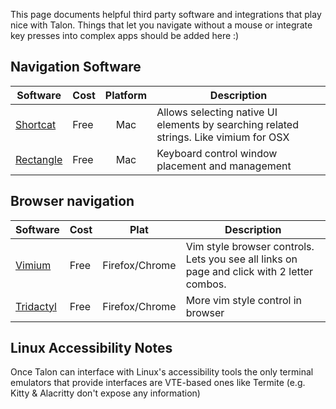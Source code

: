 This page documents helpful third party software and integrations that play nice with Talon. Things that let you navigate without a mouse or integrate key presses into complex apps should be added here :)

## Navigation Software
| Software | Cost | Platform | Description |
| ------- |---|:---:|----------------|
| [Shortcat](https://shortcatapp.com/) | Free | Mac | Allows selecting native UI elements by searching related strings. Like vimium for OSX|
| [Rectangle](https://github.com/rxhanson/Rectangle) | Free | Mac | Keyboard control window placement and management |

## Browser navigation
| Software | Cost | Plat | Description |
| ------- |---|:---:|----------------|
| [Vimium](https://addons.mozilla.org/en-US/firefox/addon/vimium-ff/) | Free | Firefox/Chrome | Vim style browser controls. Lets you see all links on page and click with 2 letter combos. |
| [Tridactyl](https://addons.mozilla.org/en-US/firefox/addon/tridactyl-vim/) | Free | Firefox/Chrome | More vim style control in browser |



## Linux Accessibility Notes
Once Talon can interface with Linux's accessibility tools the only terminal emulators that provide interfaces are VTE-based ones like Termite (e.g. Kitty & Alacritty don't expose any information)